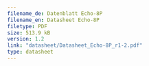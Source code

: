 ```yaml
---
filename_de: Datenblatt Echo-8P
filename_en: Datasheet Echo-8P
filetype: PDF
size: 513.9 kB
version: 1.2
link: "datasheet/Datasheet_Echo-8P_r1-2.pdf"
type: datasheet
---
```

